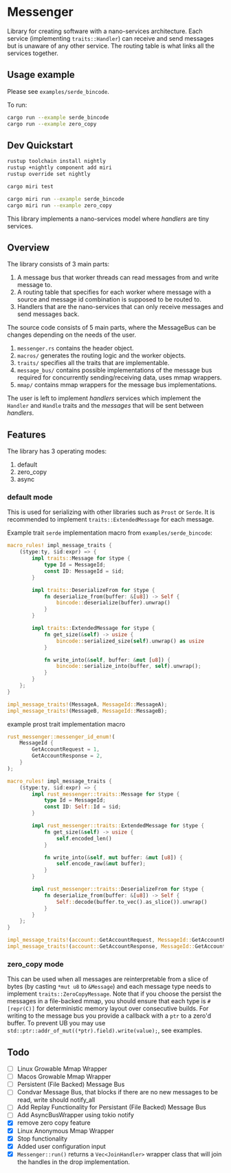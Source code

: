 # Messenger

Library for creating software with a nano-services architecture. Each service (implementing `traits::Handler`) can receive and send messages but is unaware of any other service.
The routing table is what links all the services together.

## Usage example

Please see `examples/serde_bincode`.

To run:

```bash
cargo run --example serde_bincode
cargo run --example zero_copy
```

## Dev Quickstart

```bash
rustup toolchain install nightly
rustup +nightly component add miri
rustup override set nightly

cargo miri test

cargo miri run --example serde_bincode
cargo miri run --example zero_copy
```

This library implements a nano-services model where _handlers_ are tiny services.

## Overview

The library consists of 3 main parts:

1. A message bus that worker threads can read messages from and write message to.
2. A routing table that specifies for each worker where message with a source and message id combination is supposed to be routed to.
3. Handlers that are the nano-services that can only receive messages and send messages back.

The source code consists of 5 main parts, where the MessageBus can be changes depending on the needs of the user.

1. `messenger.rs` contains the header object.
2. `macros/` generates the routing logic and the worker objects.
3. `traits/` specifies all the traits that are implementable.
4. `message_bus/` contains possible implementations of the message bus required for concurrently sending/receiving data, uses mmap wrappers.
5. `mmap/` contains mmap wrappers for the message bus implementations.

The user is left to implement _handlers_ services which implement the `Handler` and `Handle` traits and the _messages_ that will be sent between _handlers_.

## Features

The library has 3 operating modes:

1. default
2. zero_copy
3. async

### default mode

This is used for serializing with other libraries such as `Prost` or `Serde`. It is recommended to implement `traits::ExtendedMessage` for each message.

Example trait `serde` implementation macro from `examples/serde_bincode`:

```rust
macro_rules! impl_message_traits {
    ($type:ty, $id:expr) => {
        impl traits::Message for $type {
            type Id = MessageId;
            const ID: MessageId = $id;
        }

        impl traits::DeserializeFrom for $type {
            fn deserialize_from(buffer: &[u8]) -> Self {
                bincode::deserialize(buffer).unwrap()
            }
        }

        impl traits::ExtendedMessage for $type {
            fn get_size(&self) -> usize {
                bincode::serialized_size(self).unwrap() as usize
            }

            fn write_into(&self, buffer: &mut [u8]) {
                bincode::serialize_into(buffer, self).unwrap();
            }
        }
    };
}

impl_message_traits!(MessageA, MessageId::MessageA);
impl_message_traits!(MessageB, MessageId::MessageB);
```

example prost trait implementation macro

```rust
rust_messenger::messenger_id_enum!(
    MessageId {
        GetAccountRequest = 1,
        GetAccountResponse = 2,
    }
);

macro_rules! impl_message_traits {
    ($type:ty, $id:expr) => {
        impl rust_messenger::traits::Message for $type {
            type Id = MessageId;
            const ID: Self::Id = $id;
        }

        impl rust_messenger::traits::ExtendedMessage for $type {
            fn get_size(&self) -> usize {
                self.encoded_len()
            }

            fn write_into(&self, mut buffer: &mut [u8]) {
                self.encode_raw(&mut buffer);
            }
        }

        impl rust_messenger::traits::DeserializeFrom for $type {
            fn deserialize_from(buffer: &[u8]) -> Self {
                Self::decode(buffer.to_vec().as_slice()).unwrap()
            }
        }
    };
}

impl_message_traits!(account::GetAccountRequest, MessageId::GetAccountRequest);
impl_message_traits!(account::GetAccountResponse, MessageId::GetAccountResponse);

```

### zero_copy mode

This can be used when all messages are reinterpretable from a slice of bytes (by casting `*mut u8` to `&Message`) and each message type needs to implement `traits::ZeroCopyMessage`.
Note that if you choose the persist the messages in a file-backed mmap, you should ensure that each type is `#[repr(C)]` for deterministic memory layout over consecutive builds.
For writing to the message bus you provide a callback with a `ptr` to a zero'd buffer. To prevent UB you may use `std::ptr::addr_of_mut((*ptr).field).write(value);`, see examples.

## Todo

- [ ] Linux Growable Mmap Wrapper
- [ ] Macos Growable Mmap Wrapper
- [ ] Persistent (File Backed) Message Bus
- [ ] Condvar Message Bus, that blocks if there are no new messages to be read, write should notify_all
- [ ] Add Replay Functionality for Persistant (File Backed) Message Bus
- [ ] Add AsyncBusWrapper<MB> using tokio notify
- [x] remove zero copy feature
- [x] Linux Anonymous Mmap Wrapper
- [x] Stop functionality
- [x] Added user configuration input
- [x] `Messenger::run()` returns a `Vec<JoinHandler>` wrapper class that will join the handles in the drop implementation.

